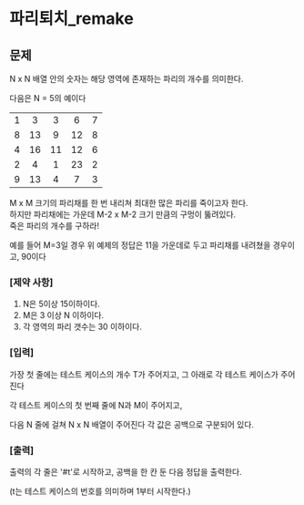 # 파리퇴치_remake

## 문제

N x N 배열 안의 숫자는 해당 영역에 존재하는 파리의 개수를 의미한다.  

다음은 N = 5의 예이다  

| | | | | |
|:---:|:---:|:---:|:---:|:---:|
1|3|3|6|7
8|13|9|12|8
4|16|11|12|6
2|4|1|23|2
9|13|4|7|3



M x M 크기의 파리채를 한 번 내리쳐 최대한 많은 파리를 죽이고자 한다.  
하지만 파리채에는 가운데 M-2 x M-2 크기 만큼의 구멍이 뚫려있다.  
죽은 파리의 개수를 구하라!  

예를 들어 M=3일 경우 위 예제의 정답은 11을 가운데로 두고 파리채를 내려쳤을 경우이고, 90이다

### [제약 사항]
1. N은 5이상 15이하이다.
2. M은 3 이상 N 이하이다.
3. 각 영역의 파리 갯수는 30 이하이다.

### [입력]
가장 첫 줄에는 테스트 케이스의 개수 T가 주어지고, 그 아래로 각 테스트 케이스가 주어진다

각 테스트 케이스의 첫 번째 줄에 N과 M이 주어지고,

다음 N 줄에 걸쳐 N x N 배열이 주어진다 각 값은 공백으로 구분되어 있다.

### [출력]
출력의 각 줄은 '#t'로 시작하고, 공백을 한 칸 둔 다음 정답을 출력한다.

(t는 테스트 케이스의 번호를 의미하며 1부터 시작한다.)